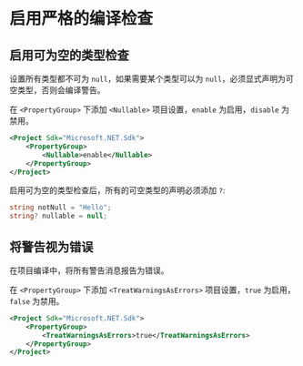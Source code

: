 # 启用严格的编译检查

## 启用可为空的类型检查

设置所有类型都不可为 `null`，如果需要某个类型可以为 `null`，必须显式声明为可空类型，否则会编译警告。

在 `<PropertyGroup>` 下添加 `<Nullable>` 项目设置，`enable` 为启用，`disable` 为禁用。

```xml
<Project Sdk="Microsoft.NET.Sdk">
    <PropertyGroup>
        <Nullable>enable</Nullable>
    </PropertyGroup>
</Project>
```

启用可为空的类型检查后，所有的可空类型的声明必须添加 `?`:

```csharp
string notNull = "Hello";
string? nullable = null;
```

## 将警告视为错误

在项目编译中，将所有警告消息报告为错误。

在 `<PropertyGroup>` 下添加 `<TreatWarningsAsErrors>` 项目设置，`true` 为启用，`false` 为禁用。

```xml
<Project Sdk="Microsoft.NET.Sdk">
    <PropertyGroup>
        <TreatWarningsAsErrors>true</TreatWarningsAsErrors>
    </PropertyGroup>
</Project>
```
